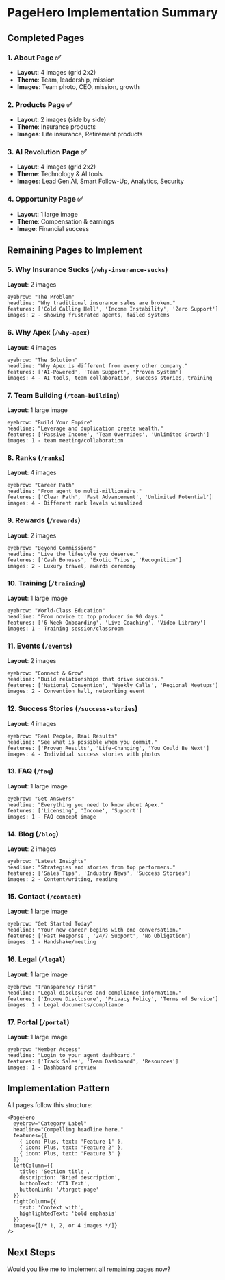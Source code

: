 # PageHero Implementation Summary

## Completed Pages

### 1. About Page ✅
- **Layout**: 4 images (grid 2x2)
- **Theme**: Team, leadership, mission
- **Images**: Team photo, CEO, mission, growth

### 2. Products Page ✅  
- **Layout**: 2 images (side by side)
- **Theme**: Insurance products
- **Images**: Life insurance, Retirement products

### 3. AI Revolution Page ✅
- **Layout**: 4 images (grid 2x2)
- **Theme**: Technology & AI tools
- **Images**: Lead Gen AI, Smart Follow-Up, Analytics, Security

### 4. Opportunity Page ✅
- **Layout**: 1 large image
- **Theme**: Compensation & earnings
- **Image**: Financial success

## Remaining Pages to Implement

### 5. Why Insurance Sucks (`/why-insurance-sucks`)
**Layout**: 2 images
```tsx
eyebrow: "The Problem"
headline: "Why traditional insurance sales are broken."
features: ['Cold Calling Hell', 'Income Instability', 'Zero Support']
images: 2 - showing frustrated agents, failed systems
```

### 6. Why Apex (`/why-apex`)
**Layout**: 4 images
```tsx
eyebrow: "The Solution"
headline: "Why Apex is different from every other company."
features: ['AI-Powered', 'Team Support', 'Proven System']
images: 4 - AI tools, team collaboration, success stories, training
```

### 7. Team Building (`/team-building`)
**Layout**: 1 large image
```tsx
eyebrow: "Build Your Empire"
headline: "Leverage and duplication create wealth."
features: ['Passive Income', 'Team Overrides', 'Unlimited Growth']
images: 1 - team meeting/collaboration
```

### 8. Ranks (`/ranks`)
**Layout**: 4 images
```tsx
eyebrow: "Career Path"
headline: "From agent to multi-millionaire."
features: ['Clear Path', 'Fast Advancement', 'Unlimited Potential']
images: 4 - Different rank levels visualized
```

### 9. Rewards (`/rewards`)
**Layout**: 2 images
```tsx
eyebrow: "Beyond Commissions"
headline: "Live the lifestyle you deserve."
features: ['Cash Bonuses', 'Exotic Trips', 'Recognition']
images: 2 - Luxury travel, awards ceremony
```

### 10. Training (`/training`)
**Layout**: 1 large image
```tsx
eyebrow: "World-Class Education"
headline: "From novice to top producer in 90 days."
features: ['6-Week Onboarding', 'Live Coaching', 'Video Library']
images: 1 - Training session/classroom
```

### 11. Events (`/events`)
**Layout**: 2 images
```tsx
eyebrow: "Connect & Grow"
headline: "Build relationships that drive success."
features: ['National Convention', 'Weekly Calls', 'Regional Meetups']
images: 2 - Convention hall, networking event
```

### 12. Success Stories (`/success-stories`)
**Layout**: 4 images
```tsx
eyebrow: "Real People, Real Results"
headline: "See what is possible when you commit."
features: ['Proven Results', 'Life-Changing', 'You Could Be Next']
images: 4 - Individual success stories with photos
```

### 13. FAQ (`/faq`)
**Layout**: 1 large image
```tsx
eyebrow: "Get Answers"
headline: "Everything you need to know about Apex."
features: ['Licensing', 'Income', 'Support']
images: 1 - FAQ concept image
```

### 14. Blog (`/blog`)
**Layout**: 2 images
```tsx
eyebrow: "Latest Insights"
headline: "Strategies and stories from top performers."
features: ['Sales Tips', 'Industry News', 'Success Stories']
images: 2 - Content/writing, reading
```

### 15. Contact (`/contact`)
**Layout**: 1 large image
```tsx
eyebrow: "Get Started Today"
headline: "Your new career begins with one conversation."
features: ['Fast Response', '24/7 Support', 'No Obligation']
images: 1 - Handshake/meeting
```

### 16. Legal (`/legal`)
**Layout**: 1 large image
```tsx
eyebrow: "Transparency First"
headline: "Legal disclosures and compliance information."
features: ['Income Disclosure', 'Privacy Policy', 'Terms of Service']
images: 1 - Legal documents/compliance
```

### 17. Portal (`/portal`)
**Layout**: 1 large image  
```tsx
eyebrow: "Member Access"
headline: "Login to your agent dashboard."
features: ['Track Sales', 'Team Dashboard', 'Resources']
images: 1 - Dashboard preview
```

## Implementation Pattern

All pages follow this structure:
```tsx
<PageHero
  eyebrow="Category Label"
  headline="Compelling headline here."
  features={[
    { icon: Plus, text: 'Feature 1' },
    { icon: Plus, text: 'Feature 2' },
    { icon: Plus, text: 'Feature 3' }
  ]}
  leftColumn={{
    title: 'Section title',
    description: 'Brief description',
    buttonText: 'CTA Text',
    buttonLink: '/target-page'
  }}
  rightColumn={{
    text: 'Context with',
    highlightedText: 'bold emphasis'
  }}
  images={[/* 1, 2, or 4 images */]}
/>
```

## Next Steps
Would you like me to implement all remaining pages now?

